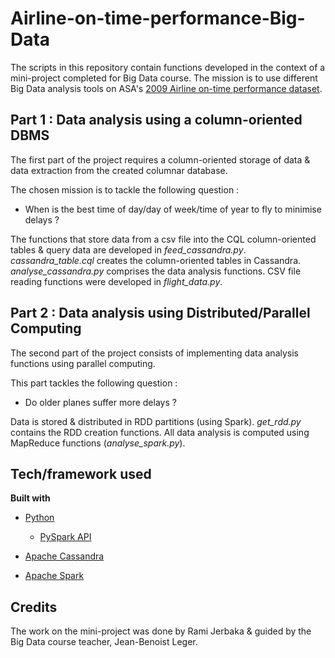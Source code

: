 # Airline-on-time-performance-Big-Data

The scripts in this repository contain functions developed in the context of a mini-project completed for Big Data course. The mission is to use different Big Data analysis tools on ASA's [2009 Airline on-time performance dataset](http://stat-computing.org/dataexpo/2009/). 

## Part 1 : Data analysis using a column-oriented DBMS

The first part of the project requires a column-oriented storage of data & data extraction from the created columnar database.

The chosen mission is to tackle the following question : 
* When is the best time of day/day of week/time of year to fly to minimise delays ? 

The functions that store data from a csv file into the CQL column-oriented tables & query data are developed in *feed_cassandra.py*. 
*cassandra_table.cql* creates the column-oriented tables in Cassandra. *analyse_cassandra.py* comprises the data analysis functions. 
CSV file reading functions were developed in *flight_data.py*.

## Part 2 : Data analysis using Distributed/Parallel Computing

The second part of the project consists of implementing data analysis functions using parallel computing. 

This part tackles the following question : 
* Do older planes suffer more delays ?

Data is stored & distributed in RDD partitions (using Spark). *get_rdd.py* contains the RDD creation functions.
All data analysis is computed using MapReduce functions (*analyse_spark.py*). 

## Tech/framework used
<b>Built with</b>
- [Python](https://www.python.org/)
    - [PySpark API](https://spark.apache.org/docs/latest/api/python/index.html)
    
- [Apache Cassandra](https://cassandra.apache.org/)
- [Apache Spark](https://spark.apache.org/)
  
## Credits
The work on the mini-project was done by Rami Jerbaka & guided by the Big Data course teacher, Jean-Benoist Leger. 
